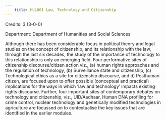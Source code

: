 ```yaml
---
    title: HUL801 Law, Technology and Citizenship
---
```

Credits: 3 (3-0-0)

Department: Department of Humanities and Social Sciences

Although there has been considerable focus in political theory and legal studies on the concept of citizenship, and its relationship with the law, through the last six decades, the study of the importance of technology to this relationship is only an emerging field. Four performative sites of citizenship discourse/citizen action viz., (a) human rights approaches and the regulation of technology, (b) Surveillance state and citizenship, (c) Technological ethics as a site for citizenship discourse, and d) Posthuman citizen, are focused upon to offer possible (conceptual and practical) implications for the ways in which ‘law and technology’ impacts existing rights discourse. Further, four important sites of contemporary debates on technology and citizenship, viz., UID/Aadhaar, Human DNA profiling for crime control, nuclear technology and genetically modified technologies in agriculture are focussed on to contextualise the key issues that are identified in the earlier modules.